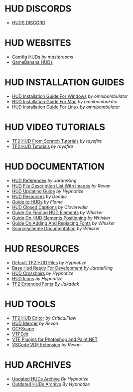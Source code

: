 # HUD DISCORDS
* [HUDS DISCORD](https://discord.com/invite/Hz3Q4Z8)

# HUD WEBSITES
* [Comfig HUDs](https://comfig.app/huds) *by mastercoms*
* [GameBanana HUDs](https://gamebanana.com/mods/cats/1649)

# HUD INSTALLATION GUIDES
* [HUD Installation Guide For Windows](https://github.com/Hypnootize/TF2-Hud-Installation-Guides/blob/master/Hud%20Installation%20For%20Windows.md) *by omnibombulator*
* [HUD Installation Guide For Mac](https://github.com/Hypnootize/TF2-Hud-Installation-Guides/blob/master/Hud%20Installation%20For%20Mac.md) *by omnibombulator*
* [HUD Installation Guide For Linux](https://github.com/Hypnootize/TF2-Hud-Installation-Guides/blob/master/Hud%20Installation%20For%20Linux.md) *by omnibombulator*

# HUD VIDEO TUTORIALS
* [TF2 HUD From Scratch Tutorials](https://www.youtube.com/playlist?list=PL5eNrB8RrXXuV3P1nv6NnwF-tCL_KnJIs) *by raysfire*
* [TF2 HUD Tutorials](https://www.youtube.com/playlist?list=PL5eNrB8RrXXvohogCcKNKyk9SJxa26ltz) *by raysfire*

# HUD DOCUMENTATION
* [HUD References](https://github.com/JarateKing/TF2-Hud-Reference) *by JarateKing*
* [HUD File Description List With Images](https://github.com/cooolbros/tf2-res-file-list) *by Revan*
* [HUD Updating Guide](https://github.com/Hypnootize/Huds-Update-Guide/blob/master/README.md) *by Hypnotize*
* [HUD Resources](http://doodlesstuff.com/?p=tf2hud) *by Doodle*
* [Guide to HUDs](https://issuu.com/stefanbunduc/docs/flamehud) *by Flame*
* [HUD Closed Captions](https://steamcommunity.com/sharedfiles/filedetails/?id=167785751) *by Clovervidia*
* [Guide On Finding HUD Elements](https://github.com/rbjaxter/budhud/wiki/Finding-Elements) *by Whisker*
* [Guide On HUD Elements Positioning](https://github.com/rbjaxter/budhud/wiki/Element-Positioning) *by Whisker*
* [Guide On Adding And Replacing Fonts](https://github.com/rbjaxter/budhud/wiki/Adding---Replacing-Custom-Fonts) *by Whisker*
* [Sourcescheme Documentation](https://imgur.com/a/kRyiWE2) *by Whisker*

# HUD RESOURCES
* [Default TF2 HUD Files](https://github.com/Hypnootize/TF2-Default-Hud) *by Hypnotize*
* [Base Hud Ready For Development](https://github.com/JarateKing/BaseHud) *by JarateKing*
* [HUD Crosshairs](https://github.com/Hypnootize/TF2-Hud-Crosshairs) *by Hypnotize*
* [HUD Icons](https://github.com/Hypnootize/TF2-HUD-Icons) *by Hypnotize*
* [TF2 Extended Fonts](https://github.com/jakadak/TF2-extended-fonts) *By Jakadak*

# HUD TOOLS
* [TF2 HUD Editor](http://www.criticalflaw.ca/TF2HUD.Editor) *by CriticalFlaw*
* [HUD Merger](https://github.com/cooolbros/hud-merger) *by Revan*
* [GCFScape](https://gamebanana.com/tools/26)
* [VTFEdit](https://gamebanana.com/tools/95)
* [VTF Plugins for Photoshop and Paint.NET](https://gamebanana.com/tools/6791)
* [VSCode VDF Extension](https://marketplace.visualstudio.com/items?itemName=pfwobcke.vscode-vdf) *by Revan*

# HUD ARCHIVES
* [Updated HUDs Archive](https://github.com/Hypnootize/TF2-HUDs-Archive/blob/master/Updated%20HUDs%20List.md) *By Hypnotize*
* [Outdated HUDs Archive](https://github.com/Hypnootize/TF2-HUDs-Archive/blob/master/Outdated%20HUDs%20List.md) *By Hypnotize*